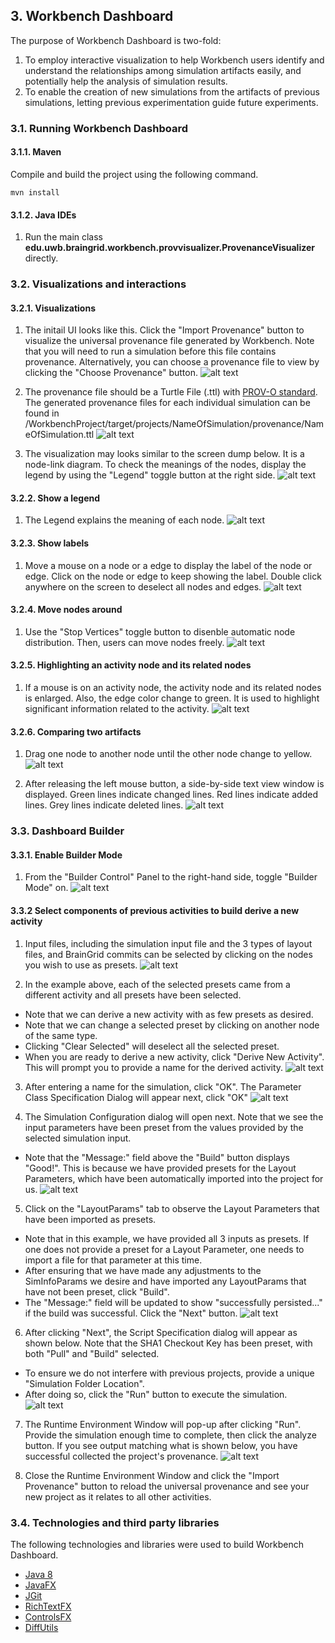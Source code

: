 ## 3. Workbench Dashboard
The purpose of Workbench Dashboard is two-fold:
1. To employ interactive visualization to help Workbench users identify and understand the relationships among simulation artifacts easily, and potentially help the analysis of simulation results.
2. To enable the creation of new simulations from the artifacts of previous simulations, letting previous experimentation guide future experiments. 

### 3.1. Running Workbench Dashboard

#### 3.1.1. Maven
Compile and build the project using the following command.
```shell
mvn install
```

#### 3.1.2. Java IDEs
1. Run the main class **edu.uwb.braingrid.workbench.provvisualizer.ProvenanceVisualizer** directly.

### 3.2. Visualizations and interactions
#### 3.2.1. Visualizations
1. The initail UI looks like this. Click the "Import Provenance" button to visualize the universal provenance file generated by Workbench.
Note that you will need to run a simulation before this file contains provenance. Alternatively, you can choose a provenance file to view by clicking the "Choose Provenance" button.
![alt text](images/WorkbenchHome.png "The initial UI")

2. The provenance file should be a Turtle File (.ttl) with [PROV-O standard](https://www.w3.org/TR/2013/REC-prov-o-20130430/). The generated provenance files for each individual simulation can be found in /WorkbenchProject/target/projects/NameOfSimulation/provenance/NameOfSimulation.ttl 
![alt text](images/ChooseProvenanceFile.PNG "The initial UI")

3. The visualization may looks similar to the screen dump below. It is a node-link diagram. To check the meanings of the nodes, display the legend by using the "Legend" toggle button at the right side.
![alt text](images/DashboardInitialVisualization.PNG "The initial visualization")

#### 3.2.2. Show a legend
1. The Legend explains the meaning of each node.
![alt text](images/DashboardLegend.PNG "The legend")

#### 3.2.3. Show labels
1. Move a mouse on a node or a edge to display the label of the node or edge. Click on the node or edge to keep showing the label. Double click anywhere on the screen to deselect all nodes and edges.
![alt text](images/DashboardCheckLabels.PNG "Show labels")

#### 3.2.4. Move nodes around
1. Use the "Stop Vertices" toggle button to disenble automatic node distribution. Then, users can move nodes freely.
![alt text](images/MovingNodesAround.PNG "Move nodes around")

#### 3.2.5. Highlighting an activity node and its related nodes
1. If a mouse is on an activity node, the activity node and its related nodes is enlarged. Also, the edge color change to green. It is used to highlight significant information related to the activity.
![alt text](images/HighlightActivityNode.PNG "Highlight an activty node and its related nodes.")

#### 3.2.6. Comparing two artifacts
1. Drag one node to another node until the other node change to yellow.
![alt text](images/ComparingArtifacts1.png "Comparing artifacts1.")

2. After releasing the left mouse button, a side-by-side text view window is displayed. Green lines indicate changed lines. Red lines indicate added lines. Grey lines indicate deleted lines.
![alt text](images/ComparingArtifacts2.png "Comparing artifacts2.")

### 3.3. Dashboard Builder

#### 3.3.1. Enable Builder Mode
1. From the "Builder Control" Panel to the right-hand side, toggle "Builder Mode" on.
![alt text](images/SelectBuilderMode.PNG "Select Builder Mode")

#### 3.3.2 Select components of previous activities to build derive a new activity
1. Input files, including the simulation input file and the 3 types of layout files, and BrainGrid commits can be selected by clicking on the nodes you wish to use as presets.
![alt text](images/SelectComponentsToBuild.PNG "Select Components To Build")

2. In the example above, each of the selected presets came from a different activity and all presets have been selected. 
* Note that we can derive a new activity with as few presets as desired. 
* Note that we can change a selected preset by clicking on another node of the same type. 
* Clicking "Clear Selected" will deselect all the selected preset. 
* When you are ready to derive a new activity, click "Derive New Activity". This will prompt you to provide a name for the derived activity.
![alt text](images/ProvideDerivedActivityName.PNG "Provide Derived Activity Name")

3. After entering a name for the simulation, click "OK". The Parameter Class Specification Dialog will appear next, click "OK"
![alt text](images/SimulatorConfig1Derived.PNG "Simulator Config1 Derived")

4. The Simulation Configuration dialog will open next. Note that we see the input parameters have been preset from the values provided by the selected simulation input. 
* Note that the "Message:" field above the "Build" button displays "Good!". This is because we have provided presets for the Layout Parameters, which have been automatically imported into the project for us.
![alt text](images/SimulatorConfig2Derived.PNG "Simulator Config2 Derived")

5. Click on the "LayoutParams" tab to observe the Layout Parameters that have been imported as presets. 
* Note that in this example, we have provided all 3 inputs as presets. If one does not provide a preset for a Layout Parameter, one needs to import a file for that parameter at this time. 
* After ensuring that we have made any adjustments to the SimInfoParams we desire and have imported any LayoutParams that have not been preset, click "Build". 
* The "Message:" field will be updated to show "successfully persisted..." if the build was successful. Click the "Next" button.
![alt text](images/SimulatorConfig3Derived.PNG "Simulator Config3 Derived")

6. After clicking "Next", the Script Specification dialog will appear as shown below. Note that the SHA1 Checkout Key has been preset, with both "Pull" and "Build" selected. 
* To ensure we do not interfere with previous projects, provide a unique "Simulation Folder Location". 
* After doing so, click the "Run" button to execute the simulation.
![alt text](images/SpecifyScriptDerived.PNG "Specify Script Derived")

7. The Runtime Environment Window will pop-up after clicking "Run". Provide the simulation enough time to complete, then click the analyze button. If you see output matching what is shown below, you have successful collected the project's provenance.
![alt text](images/WorkbenchAnalyzeButton.png "Workbench Analyze Button")

8. Close the Runtime Environment Window and click the "Import Provenance" button to reload the universal provenance and see your new project as it relates to all other activities.


### 3.4. Technologies and third party libraries
The following technologies and libraries were used to build Workbench Dashboard.
* [Java 8](https://docs.oracle.com/javase/8/docs/)
* [JavaFX](https://docs.oracle.com/javase/8/javafx/get-started-tutorial/jfx-overview.htm#JFXST784)
* [JGit](https://www.eclipse.org/jgit/documentation/)
* [RichTextFX](https://github.com/FXMisc/RichTextFX)
* [ControlsFX](http://fxexperience.com/controlsfx/)
* [DiffUtils](https://code.google.com/archive/p/java-diff-utils/)
